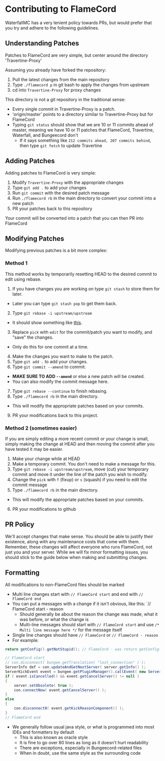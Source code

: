 Contributing to FlameCord
==========================
WaterfallMC has a very lenient policy towards PRs, but would prefer that you try and adhere to the following guidelines.

## Understanding Patches
Patches to FlameCord are very simple, but center around the directory 'Travertine-Proxy'

Assuming you already have forked the repository:

1. Pull the latest changes from the main repository
2. Type `./flamecord p` in git bash to apply the changes from upstream
3. cd into `Travertine-Proxy` for proxy changes

This directory is not a git repository in the traditional sense:

- Every single commit in Travertine-Proxy is a patch. 
- 'origin/master' points to a directory similar to Travertine-Proxy but for FlameCord
- Typing `git status` should show that we are 10 or 11 commits ahead of master, meaning we have 10 or 11 patches that FlameCord, Travertine, Waterfall, and Bungeecord don't
  - If it says something like `212 commits ahead, 207 commits behind`, then type `git fetch` to update Travertine

## Adding Patches
Adding patches to FlameCord is very simple:

1. Modify `Travertine-Proxy` with the appropriate changes
2. Type `git add .` to add your changes
3. Run `git commit` with the desired patch message
4. Run `./flamecord rb` in the main directory to convert your commit into a new patch
5. PR your patches back to this repository

Your commit will be converted into a patch that you can then PR into FlameCord

## Modifying Patches
Modifying previous patches is a bit more complex:

### Method 1
This method works by temporarily resetting HEAD to the desired commit to edit using rebase.

1. If you have changes you are working on type `git stash` to store them for later.
  - Later you can type `git stash pop` to get them back.
2. Type `git rebase -i upstream/upstream`
  - It should show something like [this](https://gist.github.com/Zbob750/e6bb220d3b734933c320).
3. Replace `pick` with `edit` for the commit/patch you want to modify, and "save" the changes.
  - Only do this for one commit at a time.
4. Make the changes you want to make to the patch.
5. Type `git add .` to add your changes.
6. Type `git commit --amend` to commit.
  - **MAKE SURE TO ADD `--amend`** or else a new patch will be created.
  - You can also modify the commit message here.
7. Type `git rebase --continue` to finish rebasing.
8. Type `./flamecord rb` in the main directory.
  - This will modify the appropriate patches based on your commits.
9. PR your modifications back to this project.

### Method 2 (sometimes easier)
If you are simply editing a more recent commit or your change is small, simply making the change at HEAD and then moving the commit after you have tested it may be easier.

1. Make your change while at HEAD
2. Make a temporary commit. You don't need to make a message for this.
3. Type `git rebase -i upstream/upstream`, move (cut) your temporary commit and move it under the line of the patch you wish to modify.
4. Change the `pick` with `f` (fixup) or `s` (squash) if you need to edit the commit message 
5. Type `./flamecord rb` in the main directory.
  - This will modify the appropriate patches based on your commits.
6. PR your modifications to github


## PR Policy
We'll accept changes that make sense. You should be able to justify their existence, along with any maintenance costs that come with them. Remember, these changes will affect everyone who runs FlameCord, not just you and your server.
While we will fix minor formatting issues, you should stick to the guide below when making and submitting changes.

## Formatting
All modifications to non-FlameCord files should be marked
- Multi line changes start with `// FlameCord start` and end with `// FlameCord end`
- You can put a messages with a change if it isn't obvious, like this: `// FlameCord start - reason
  - Should generally be about the reason the change was made, what it was before, or what the change is
  - Multi-line messages should start with `// FlameCord start` and use `/* Multi line message here */` for the message itself
- Single line changes should have `// FlameCord` or `// FlameCord - reason`
- For example:
````java
return getConfig().getNotStupid(); // FlameCord - was return getConfig().getStupid();

// FlameCord start
// con.disconnect( bungee.getTranslation( "lost_connection" ) );
ServerInfo def = con.updateAndGetNextServer( server.getInfo() );
ServerKickEvent event = bungee.getPluginManager().callEvent( new ServerKickEvent( con, server.getInfo(), TextComponent.fromLegacyText( bungee.getTranslation( "lost_connection" ) ), def, ServerKickEvent.State.CONNECTED, ServerKickEvent.Cause.LOST_CONNECTION ) );
if ( event.isCancelled() && event.getCancelServer() != null )
{
    server.setObsolete( true );
    con.connectNow( event.getCancelServer() );
}
else
{
    con.disconnect0( event.getKickReasonComponent() );
}
// FlameCord end
````
- We generally follow usual java style, or what is programmed into most IDEs and formatters by default
  - This is also known as oracle style
  - It is fine to go over 80 lines as long as it doesn't hurt readability
  - There are exceptions, especially in Bungeecord-related files
  - When in doubt, use the same style as the surrounding code
